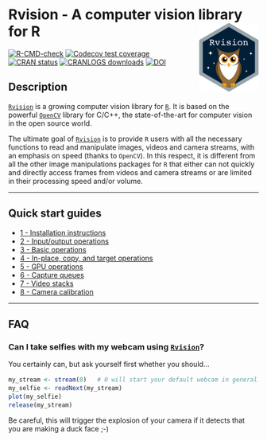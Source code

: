 # Rvision - A computer vision library for R <img src="man/figures/logo.png" align="right" alt="" width="120" />

<!-- badges: start -->
[![R-CMD-check](https://github.com/swarm-lab/Rvision/actions/workflows/R-CMD-check.yaml/badge.svg)](https://github.com/swarm-lab/Rvision/actions/workflows/R-CMD-check.yaml)
[![Codecov test coverage](https://codecov.io/gh/swarm-lab/Rvision/branch/master/graph/badge.svg)](https://app.codecov.io/gh/swarm-lab/Rvision?branch=master)
[![CRAN status](https://www.r-pkg.org/badges/version/Rvision)](https://CRAN.R-project.org/package=Rvision)
[![CRANLOGS downloads](https://cranlogs.r-pkg.org/badges/Rvision)](https://cran.r-project.org/package=Rvision)
[![DOI](https://zenodo.org/badge/62589719.svg)](https://zenodo.org/badge/latestdoi/62589719)
<!-- badges: end -->

## Description

[`Rvision`](https://github.com/swarm-lab/Rvision) is a growing computer vision 
library for [`R`](https://cran.r-project.org). It is based on the powerful 
[`OpenCV`](http://opencv.org/) library for C/C++, the state-of-the-art for 
computer vision in the open source world. 

The ultimate goal of [`Rvision`](https://github.com/swarm-lab/Rvision) is to 
provide `R` users with all the necessary functions to read and manipulate images, 
videos and camera streams, with an emphasis on speed (thanks to `OpenCV`). In 
this respect, it is different from all the other image manipulations packages 
for `R` that either can not quickly and directly access frames from videos and 
camera streams or are limited in their processing speed and/or volume. 

---

## Quick start guides 

+ [1 - Installation instructions](https://swarm-lab.github.io/Rvision/articles/z1_install.html)
+ [2 - Input/output operations](https://swarm-lab.github.io/Rvision/articles/z2_io.html)
+ [3 - Basic operations](https://swarm-lab.github.io/Rvision/articles/z3_basic.html)
+ [4 - In-place, copy, and target operations](https://swarm-lab.github.io/Rvision/articles/z4_inplace.html)
+ [5 - GPU operations](https://swarm-lab.github.io/Rvision/articles/z5_gpu.html)
+ [6 - Capture queues](https://swarm-lab.github.io/Rvision/articles/z6_queue.html)
+ [7 - Video stacks](https://swarm-lab.github.io/Rvision/articles/z7_stack.html)
+ [8 - Camera calibration](https://swarm-lab.github.io/Rvision/articles/z8_calib.html)

--- 

## FAQ

### Can I take selfies with my webcam using [`Rvision`](https://github.com/swarm-lab/Rvision)?

You certainly can, but ask yourself first whether you should...

```r
my_stream <- stream(0)   # 0 will start your default webcam in general. 
my_selfie <- readNext(my_stream)
plot(my_selfie)
release(my_stream)
```

Be careful, this will trigger the explosion of your camera if it detects that 
you are making a duck face ;-)
